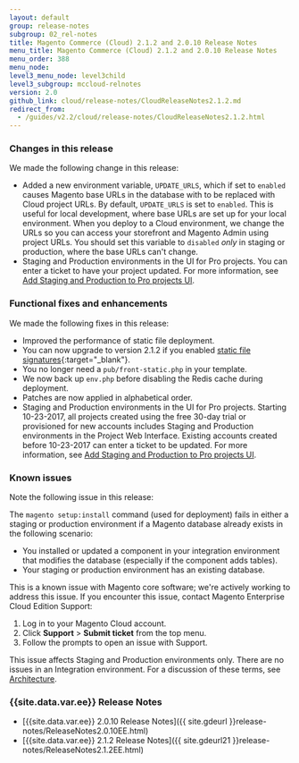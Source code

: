```yaml
---
layout: default
group: release-notes
subgroup: 02_rel-notes
title: Magento Commerce (Cloud) 2.1.2 and 2.0.10 Release Notes
menu_title: Magento Commerce (Cloud) 2.1.2 and 2.0.10 Release Notes
menu_order: 388
menu_node:
level3_menu_node: level3child
level3_subgroup: mccloud-relnotes
version: 2.0
github_link: cloud/release-notes/CloudReleaseNotes2.1.2.md
redirect_from:
  - /guides/v2.2/cloud/release-notes/CloudReleaseNotes2.1.2.html
---
```


### Changes in this release
We made the following change in this release:

* Added a new environment variable, `UPDATE_URLS`, which if set to `enabled` causes Magento base URLs in the database with to be replaced with Cloud project URLs. By default, `UPDATE_URLS` is set to `enabled`. This is useful for local development, where base URLs are set up for your local environment. When you deploy to a Cloud environment, we change the URLs so you can access your storefront and Magento Admin using project URLs. You should set this variable to `disabled` *only* in staging or production, where the base URLs can't change.
* Staging and Production environments in the UI for Pro projects. You can enter a ticket to have your project updated. For more information, see [Add Staging and Production to Pro projects UI]({{page.baseurl}}cloud/trouble/pro-env-management.html).

### Functional fixes and enhancements
We made the following fixes in this release:

*   Improved the performance of static file deployment.
*	You can now upgrade to version 2.1.2 if you enabled [static file signatures](http://docs.magento.com/m2/ee/user_guide/system/static-file-signature.html){:target="_blank"}.
*   You no longer need a `pub/front-static.php` in your template.
*   We now back up `env.php` before disabling the Redis cache during deployment.
*   Patches are now applied in alphabetical order.
* Staging and Production environments in the UI for Pro projects. Starting 10-23-2017, all projects created using the free 30-day trial or provisioned for new accounts includes Staging and Production environments in the Project Web Interface. Existing accounts created before 10-23-2017 can enter a ticket to be updated. For more information, see [Add Staging and Production to Pro projects UI]({{page.baseurl}}cloud/trouble/pro-env-management.html).

### Known issues
Note the following issue in this release:

The `magento setup:install` command (used for deployment) fails in either a staging or production environment if a Magento database already exists in the following scenario:

*   You installed or updated a component in your integration environment that modifies the database (especially if the component adds tables).
*   Your staging or production environment has an existing database.

This is a known issue with Magento core software; we're actively working to address this issue. If you encounter this issue, contact Magento Enterprise Cloud Edition Support:

1.  Log in to your Magento Cloud account.
2.  Click **Support** > **Submit ticket** from the top menu.
3.  Follow the prompts to open an issue with Support.

<div class="bs-callout bs-callout-warning">
    <p>This issue affects Staging and Production environments only. There are no issues in an Integration environment. For a discussion of these terms, see <a href="{{ page.baseurl }}cloud/reference/discover-arch.html">Architecture</a>.</p>
</div>

### {{site.data.var.ee}} Release Notes
*	[{{site.data.var.ee}} 2.0.10 Release Notes]({{ site.gdeurl }}release-notes/ReleaseNotes2.0.10EE.html)
*	[{{site.data.var.ee}} 2.1.2 Release Notes]({{ site.gdeurl21 }}release-notes/ReleaseNotes2.1.2EE.html)
